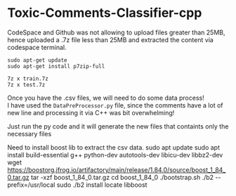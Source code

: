 # Toxic-Comments-Classifier-cpp



CodeSpace and Github was not allowing to upload files greater than 25MB, hence uploaded a .7z file less than 25MB and extracted the content via codespace terminal.

`sudo apt-get update` <br/>
`sudo apt-get install p7zip-full`

`7z x train.7z` <br/>
`7z x test.7z`

Once you have the .csv files, we will need to do some data process!<br/>
I have used the `DataPreProcessor.py` file, since the comments have a lot of new line and processing it via C++ was bit overwhelming!

Just run the py code and it will generate the new files that containts only the necessary files


Need to install boost lib to extract the csv data.
sudo apt update
sudo apt install build-essential g++ python-dev autotools-dev libicu-dev libbz2-dev
wget https://boostorg.jfrog.io/artifactory/main/release/1.84.0/source/boost_1_84_0.tar.gz
tar -xzf boost_1_84_0.tar.gz
cd boost_1_84_0
./bootstrap.sh
./b2 --prefix=/usr/local
sudo ./b2 install
locate libboost